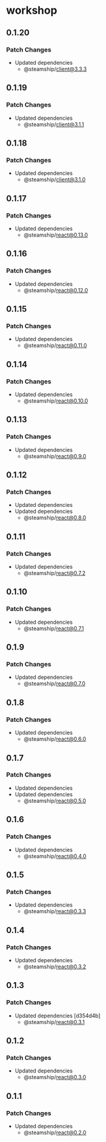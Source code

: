 # workshop

## 0.1.20

### Patch Changes

- Updated dependencies
  - @steamship/client@3.3.3

## 0.1.19

### Patch Changes

- Updated dependencies
  - @steamship/client@3.1.1

## 0.1.18

### Patch Changes

- Updated dependencies
  - @steamship/client@3.1.0

## 0.1.17

### Patch Changes

- Updated dependencies
  - @steamship/react@0.13.0

## 0.1.16

### Patch Changes

- Updated dependencies
  - @steamship/react@0.12.0

## 0.1.15

### Patch Changes

- Updated dependencies
  - @steamship/react@0.11.0

## 0.1.14

### Patch Changes

- Updated dependencies
  - @steamship/react@0.10.0

## 0.1.13

### Patch Changes

- Updated dependencies
  - @steamship/react@0.9.0

## 0.1.12

### Patch Changes

- Updated dependencies
- Updated dependencies
  - @steamship/react@0.8.0

## 0.1.11

### Patch Changes

- Updated dependencies
  - @steamship/react@0.7.2

## 0.1.10

### Patch Changes

- Updated dependencies
  - @steamship/react@0.7.1

## 0.1.9

### Patch Changes

- Updated dependencies
  - @steamship/react@0.7.0

## 0.1.8

### Patch Changes

- Updated dependencies
  - @steamship/react@0.6.0

## 0.1.7

### Patch Changes

- Updated dependencies
- Updated dependencies
  - @steamship/react@0.5.0

## 0.1.6

### Patch Changes

- Updated dependencies
  - @steamship/react@0.4.0

## 0.1.5

### Patch Changes

- Updated dependencies
  - @steamship/react@0.3.3

## 0.1.4

### Patch Changes

- Updated dependencies
  - @steamship/react@0.3.2

## 0.1.3

### Patch Changes

- Updated dependencies [d354d4b]
  - @steamship/react@0.3.1

## 0.1.2

### Patch Changes

- Updated dependencies
  - @steamship/react@0.3.0

## 0.1.1

### Patch Changes

- Updated dependencies
  - @steamship/react@0.2.0
